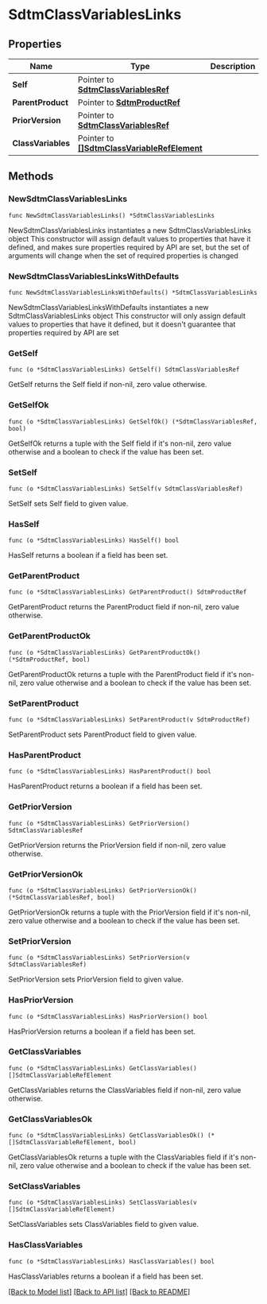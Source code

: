 # SdtmClassVariablesLinks

## Properties

Name | Type | Description | Notes
------------ | ------------- | ------------- | -------------
**Self** | Pointer to [**SdtmClassVariablesRef**](SdtmClassVariablesRef.md) |  | [optional] 
**ParentProduct** | Pointer to [**SdtmProductRef**](SdtmProductRef.md) |  | [optional] 
**PriorVersion** | Pointer to [**SdtmClassVariablesRef**](SdtmClassVariablesRef.md) |  | [optional] 
**ClassVariables** | Pointer to [**[]SdtmClassVariableRefElement**](SdtmClassVariableRefElement.md) |  | [optional] 

## Methods

### NewSdtmClassVariablesLinks

`func NewSdtmClassVariablesLinks() *SdtmClassVariablesLinks`

NewSdtmClassVariablesLinks instantiates a new SdtmClassVariablesLinks object
This constructor will assign default values to properties that have it defined,
and makes sure properties required by API are set, but the set of arguments
will change when the set of required properties is changed

### NewSdtmClassVariablesLinksWithDefaults

`func NewSdtmClassVariablesLinksWithDefaults() *SdtmClassVariablesLinks`

NewSdtmClassVariablesLinksWithDefaults instantiates a new SdtmClassVariablesLinks object
This constructor will only assign default values to properties that have it defined,
but it doesn't guarantee that properties required by API are set

### GetSelf

`func (o *SdtmClassVariablesLinks) GetSelf() SdtmClassVariablesRef`

GetSelf returns the Self field if non-nil, zero value otherwise.

### GetSelfOk

`func (o *SdtmClassVariablesLinks) GetSelfOk() (*SdtmClassVariablesRef, bool)`

GetSelfOk returns a tuple with the Self field if it's non-nil, zero value otherwise
and a boolean to check if the value has been set.

### SetSelf

`func (o *SdtmClassVariablesLinks) SetSelf(v SdtmClassVariablesRef)`

SetSelf sets Self field to given value.

### HasSelf

`func (o *SdtmClassVariablesLinks) HasSelf() bool`

HasSelf returns a boolean if a field has been set.

### GetParentProduct

`func (o *SdtmClassVariablesLinks) GetParentProduct() SdtmProductRef`

GetParentProduct returns the ParentProduct field if non-nil, zero value otherwise.

### GetParentProductOk

`func (o *SdtmClassVariablesLinks) GetParentProductOk() (*SdtmProductRef, bool)`

GetParentProductOk returns a tuple with the ParentProduct field if it's non-nil, zero value otherwise
and a boolean to check if the value has been set.

### SetParentProduct

`func (o *SdtmClassVariablesLinks) SetParentProduct(v SdtmProductRef)`

SetParentProduct sets ParentProduct field to given value.

### HasParentProduct

`func (o *SdtmClassVariablesLinks) HasParentProduct() bool`

HasParentProduct returns a boolean if a field has been set.

### GetPriorVersion

`func (o *SdtmClassVariablesLinks) GetPriorVersion() SdtmClassVariablesRef`

GetPriorVersion returns the PriorVersion field if non-nil, zero value otherwise.

### GetPriorVersionOk

`func (o *SdtmClassVariablesLinks) GetPriorVersionOk() (*SdtmClassVariablesRef, bool)`

GetPriorVersionOk returns a tuple with the PriorVersion field if it's non-nil, zero value otherwise
and a boolean to check if the value has been set.

### SetPriorVersion

`func (o *SdtmClassVariablesLinks) SetPriorVersion(v SdtmClassVariablesRef)`

SetPriorVersion sets PriorVersion field to given value.

### HasPriorVersion

`func (o *SdtmClassVariablesLinks) HasPriorVersion() bool`

HasPriorVersion returns a boolean if a field has been set.

### GetClassVariables

`func (o *SdtmClassVariablesLinks) GetClassVariables() []SdtmClassVariableRefElement`

GetClassVariables returns the ClassVariables field if non-nil, zero value otherwise.

### GetClassVariablesOk

`func (o *SdtmClassVariablesLinks) GetClassVariablesOk() (*[]SdtmClassVariableRefElement, bool)`

GetClassVariablesOk returns a tuple with the ClassVariables field if it's non-nil, zero value otherwise
and a boolean to check if the value has been set.

### SetClassVariables

`func (o *SdtmClassVariablesLinks) SetClassVariables(v []SdtmClassVariableRefElement)`

SetClassVariables sets ClassVariables field to given value.

### HasClassVariables

`func (o *SdtmClassVariablesLinks) HasClassVariables() bool`

HasClassVariables returns a boolean if a field has been set.


[[Back to Model list]](../README.md#documentation-for-models) [[Back to API list]](../README.md#documentation-for-api-endpoints) [[Back to README]](../README.md)


